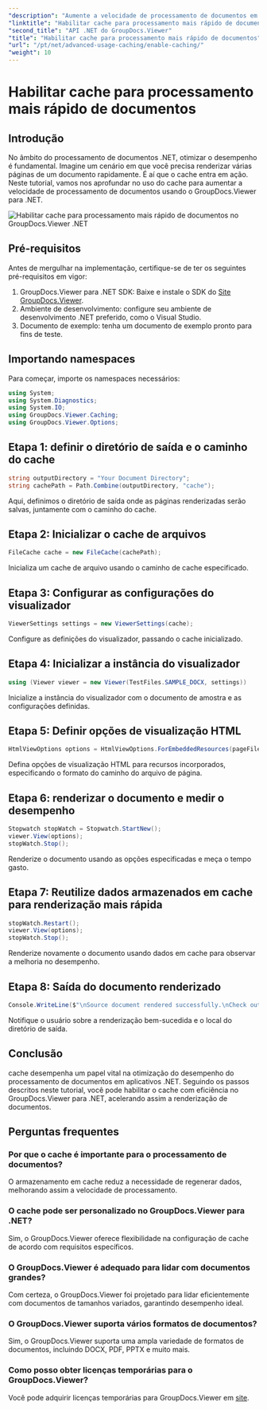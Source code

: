 ```yaml
---
"description": "Aumente a velocidade de processamento de documentos em aplicativos .NET com o GroupDocs.Viewer, aproveitando o cache. Otimize o desempenho sem esforço."
"linktitle": "Habilitar cache para processamento mais rápido de documentos"
"second_title": "API .NET do GroupDocs.Viewer"
"title": "Habilitar cache para processamento mais rápido de documentos"
"url": "/pt/net/advanced-usage-caching/enable-caching/"
"weight": 10
---
```


# Habilitar cache para processamento mais rápido de documentos

## Introdução
No âmbito do processamento de documentos .NET, otimizar o desempenho é fundamental. Imagine um cenário em que você precisa renderizar várias páginas de um documento rapidamente. É aí que o cache entra em ação. Neste tutorial, vamos nos aprofundar no uso do cache para aumentar a velocidade de processamento de documentos usando o GroupDocs.Viewer para .NET.

![Habilitar cache para processamento mais rápido de documentos no GroupDocs.Viewer .NET](/viewer/advanced-usage/enable-caching-faster-document-processing-img.png)

## Pré-requisitos
Antes de mergulhar na implementação, certifique-se de ter os seguintes pré-requisitos em vigor:
1. GroupDocs.Viewer para .NET SDK: Baixe e instale o SDK do [Site GroupDocs.Viewer](https://releases.groupdocs.com/viewer/net/).
2. Ambiente de desenvolvimento: configure seu ambiente de desenvolvimento .NET preferido, como o Visual Studio.
3. Documento de exemplo: tenha um documento de exemplo pronto para fins de teste.

## Importando namespaces
Para começar, importe os namespaces necessários:
```csharp
using System;
using System.Diagnostics;
using System.IO;
using GroupDocs.Viewer.Caching;
using GroupDocs.Viewer.Options;
```

## Etapa 1: definir o diretório de saída e o caminho do cache
```csharp
string outputDirectory = "Your Document Directory";
string cachePath = Path.Combine(outputDirectory, "cache");
```
Aqui, definimos o diretório de saída onde as páginas renderizadas serão salvas, juntamente com o caminho do cache.
## Etapa 2: Inicializar o cache de arquivos
```csharp
FileCache cache = new FileCache(cachePath);
```
Inicializa um cache de arquivo usando o caminho de cache especificado.
## Etapa 3: Configurar as configurações do visualizador
```csharp
ViewerSettings settings = new ViewerSettings(cache);
```
Configure as definições do visualizador, passando o cache inicializado.
## Etapa 4: Inicializar a instância do visualizador
```csharp
using (Viewer viewer = new Viewer(TestFiles.SAMPLE_DOCX, settings))
```
Inicialize a instância do visualizador com o documento de amostra e as configurações definidas.
## Etapa 5: Definir opções de visualização HTML
```csharp
HtmlViewOptions options = HtmlViewOptions.ForEmbeddedResources(pageFilePathFormat);
```
Defina opções de visualização HTML para recursos incorporados, especificando o formato do caminho do arquivo de página.
## Etapa 6: renderizar o documento e medir o desempenho
```csharp
Stopwatch stopWatch = Stopwatch.StartNew();
viewer.View(options);
stopWatch.Stop();
```
Renderize o documento usando as opções especificadas e meça o tempo gasto.
## Etapa 7: Reutilize dados armazenados em cache para renderização mais rápida
```csharp
stopWatch.Restart();
viewer.View(options);
stopWatch.Stop();
```
Renderize novamente o documento usando dados em cache para observar a melhoria no desempenho.
## Etapa 8: Saída do documento renderizado
```csharp
Console.WriteLine($"\nSource document rendered successfully.\nCheck output in {outputDirectory}.");
```
Notifique o usuário sobre a renderização bem-sucedida e o local do diretório de saída.

## Conclusão
cache desempenha um papel vital na otimização do desempenho do processamento de documentos em aplicativos .NET. Seguindo os passos descritos neste tutorial, você pode habilitar o cache com eficiência no GroupDocs.Viewer para .NET, acelerando assim a renderização de documentos.
## Perguntas frequentes
### Por que o cache é importante para o processamento de documentos?
O armazenamento em cache reduz a necessidade de regenerar dados, melhorando assim a velocidade de processamento.
### O cache pode ser personalizado no GroupDocs.Viewer para .NET?
Sim, o GroupDocs.Viewer oferece flexibilidade na configuração de cache de acordo com requisitos específicos.
### O GroupDocs.Viewer é adequado para lidar com documentos grandes?
Com certeza, o GroupDocs.Viewer foi projetado para lidar eficientemente com documentos de tamanhos variados, garantindo desempenho ideal.
### O GroupDocs.Viewer suporta vários formatos de documentos?
Sim, o GroupDocs.Viewer suporta uma ampla variedade de formatos de documentos, incluindo DOCX, PDF, PPTX e muito mais.
### Como posso obter licenças temporárias para o GroupDocs.Viewer?
Você pode adquirir licenças temporárias para GroupDocs.Viewer em [site](https://purchase.groupdocs.com/temporary-license/).